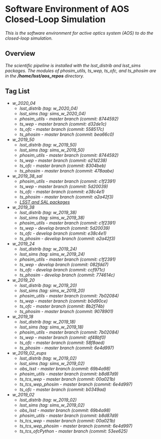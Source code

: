 # Software Environment of AOS Closed-Loop Simulation

*This is the software environment for active optics system (AOS) to do the closed-loop simulation.*

## Overview

*The scientific pipeline is installed with the lsst_distrib and lsst_sims packages. The modules of phosim_utils, ts_wep, ts_ofc, and ts_phosim are in the **/home/lsst/aos_repos** directory.*

## Tag List

- *w_2020_04*
  - *lsst_distrib (tag: w_2020_04)*
  - *lsst_sims (tag: sims_w_2020_04)*
  - *phosim_utils - master branch (commit: 8744592)*
  - *ts_wep - master branch (commit: d32de1c)*
  - *ts_ofc - master branch (commit: 558517c)*
  - *ts_phosim - master branch (commit: bea66c0)*
- *w_2019_50*
  - *lsst_distrib (tag: w_2019_50)*
  - *lsst_sims (tag: sims_w_2019_50)*
  - *phosim_utils - master branch (commit: 8744592)*
  - *ts_wep - master branch (commit: a21d238)*
  - *ts_ofc - master branch (commit: 8304beb)*
  - *ts_phosim - master branch (commit: 478aabe)*
- *w_2019_38_sal*
  - *phosim_utils - master branch (commit: c1f2391)*
  - *ts_wep - master branch (commit: 5d20039)*
  - *ts_ofc - master branch (commit: e38c4e1)*
  - *ts_phosim - master branch (commit: a2a42f3)*
  - *[LSST and SAL packages](https://cloud.docker.com/u/lsstts/repository/docker/lsstts/aos)*
- *w_2019_38*
  - *lsst_distrib (tag: w_2019_38)*
  - *lsst_sims (tag: sims_w_2019_38)*
  - *phosim_utils - master branch (commit: c1f2391)*
  - *ts_wep - develop branch (commit: 5d20039)*
  - *ts_ofc - develop branch (commit: e38c4e1)*
  - *ts_phosim - develop branch (commit: a2a42f3)*
- *w_2019_24*
  - *lsst_distrib (tag: w_2019_24)*
  - *lsst_sims (tag: sims_w_2019_24)*
  - *phosim_utils - master branch (commit: c1f2391)*
  - *ts_wep - develop branch (commit: 082fdd7)*
  - *ts_ofc - develop branch (commit: ccf971c)*
  - *ts_phosim - develop branch (commit: 774614c)*
- *w_2019_20*
  - *lsst_distrib (tag: w_2019_20)*
  - *lsst_sims (tag: sims_w_2019_20)*
  - *phosim_utils - master branch (commit: 7b02084)*
  - *ts_wep - master branch (commit: b0d90ce)*
  - *ts_ofc - master branch (commit: 8b2f74b)*
  - *ts_phosim - master branch (commit: 9078901)*
- *w_2019_18*
  - *lsst_distrib (tag: w_2019_18)*
  - *lsst_sims (tag: sims_w_2019_18)*
  - *phosim_utils - master branch (commit: 7b02084)*
  - *ts_wep - master branch (commit: af48bf0)*
  - *ts_ofc - master branch (commit: 58f8aed)*
  - *ts_phosim - master branch (commit: 6e4d997)*
- *w_2019_02_eups*
  - *lsst_distrib (tag: w_2019_02)*
  - *lsst_sims (tag: sims_w_2019_02)*
  - *obs_lsst - master branch (commit: 69b4a98)*
  - *phosim_utils - master branch (commit: b8d87d9)*
  - *ts_tcs_wep - master branch (commit: 00a021b)*
  - *ts_tcs_wep_phosim - master branch (commit: 6e4d997)*
  - *ts_ofc - master branch (commit: b0349ad)*
- *w_2019_02*
  - *lsst_distrib (tag: w_2019_02)*
  - *lsst_sims (tag: sims_w_2019_02)*
  - *obs_lsst - master branch (commit: 69b4a98)*
  - *phosim_utils - master branch (commit: b8d87d9)*
  - *ts_tcs_wep - master branch (commit: 00a021b)*
  - *ts_tcs_wep_phosim - master branch (commit: 6e4d997)*
  - *ts_tcs_ofcPython - master branch (commit: 53ee625)*
